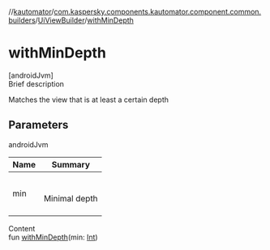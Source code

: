 //[kautomator](../../index.md)/[com.kaspersky.components.kautomator.component.common.builders](../index.md)/[UiViewBuilder](index.md)/[withMinDepth](with-min-depth.md)



# withMinDepth  
[androidJvm]  
Brief description  


Matches the view that is at least a certain depth



## Parameters  
  
androidJvm  
  
|  Name|  Summary| 
|---|---|
| min| <br><br>Minimal depth<br><br>
  
  
Content  
fun [withMinDepth](with-min-depth.md)(min: [Int](https://kotlinlang.org/api/latest/jvm/stdlib/kotlin/-int/index.html))  



